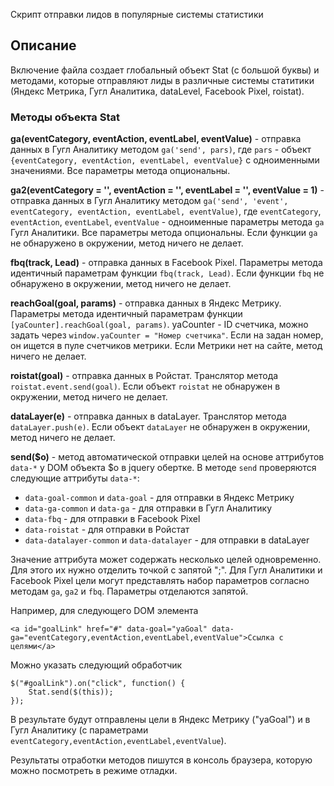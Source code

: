 Скрипт отправки лидов в популярные системы статистики

## Описание

Включение файла создает глобальный объект Stat (с большой буквы) и методами, которые отправляют лиды в различные системы статитики (Яндекс Метрика, Гугл Аналитика, dataLevel, Facebook Pixel, roistat).

### Методы объекта Stat

**ga(eventCategory, eventAction, eventLabel, eventValue)**  - отправка данных в Гугл Аналитику методом `ga('send', pars)`, где `pars` - объект `{eventCategory, eventAction, eventLabel, eventValue}` с одноименными значениями. Все параметры метода опциональны.

**ga2(eventCategory = '', eventAction = '', eventLabel = '', eventValue = 1)**  - отправка данных в Гугл Аналитику методом `ga('send', 'event', eventCategory, eventAction, eventLabel, eventValue)`, где `eventCategory`, `eventAction`, `eventLabel`, `eventValue` - одноименные параметры метода `ga` Гугл Аналитики. Все параметры метода опциональны.
Если функции `ga` не обнаружено в окружении, метод ничего не делает.

**fbq(track, Lead)** - отправка данных в Facebook Pixel. Параметры метода идентичный параметрам функции `fbq(track, Lead)`.
Если функции `fbq` не обнаружено в окружении, метод ничего не делает.

**reachGoal(goal, params)** - отправка данных в Яндекс Метрику. Параметры метода идентичный параметрам функции `[yaCounter].reachGoal(goal, params)`.
yaCounter - ID счетчика, можно задать через `window.yaCounter = "Номер счетчика"`. Если на задан номер, он ищется в пуле счетчиков метрики. Если Метрики нет на сайте, метод ничего не делает.

**roistat(goal)** - отправка данных в Ройстат. Транслятор метода `roistat.event.send(goal)`.
Если объект `roistat` не обнаружен в окружении, метод ничего не делает.

**dataLayer(e)** - отправка данных в dataLayer. Транслятор метода `dataLayer.push(e)`.
Если объект `dataLayer` не обнаружен в окружении, метод ничего не делает.

**send($o)** - метод автоматической отправки целей на основе аттрибутов `data-*` у DOM объекта $o в jquery обертке.
В методе `send` проверяются следующие аттрибуты `data-*`:
* `data-goal-common` и `data-goal` - для отправки в Яндекс Метрику
* `data-ga-common` и `data-ga` - для отправки в Гугл Аналитику
* `data-fbq` - для отправки в Facebook Pixel
* `data-roistat` - для отправки в Ройстат
* `data-datalayer-common` и `data-datalayer` - для отправки в dataLayer

Значение аттрибута может содержать несколько целей одновременно. Для этого их нужно отделить точкой с запятой ";".
Для Гугл Аналитики и Facebook Pixel цели могут представлять набор параметров согласно методам `ga`, `ga2` и `fbq`. Параметры отделаются запятой.

Например, для следующего DOM элемента

	<a id="goalLink" href="#" data-goal="yaGoal" data-ga="eventCategory,eventAction,eventLabel,eventValue">Ссылка с целями</a>

Можно указать следующий обработчик

	$("#goalLink").on("click", function() {
		Stat.send($(this));
	});

В результате будут отправлены цели в Яндекс Метрику ("yaGoal") и в Гугл Аналитику (с параметрами `eventCategory,eventAction,eventLabel,eventValue`).

Результаты отработки методов пишутся в консоль браузера, которую можно посмотреть в режиме отладки.

